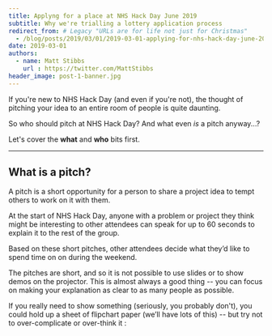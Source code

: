 ```yaml
---
title: Applyng for a place at NHS Hack Day June 2019
subtitle: Why we're trialling a lottery application process
redirect_from: # Legacy "URLs are for life not just for Christmas"
  - /blog/posts/2019/03/01/2019-03-01-applying-for-nhs-hack-day-june-2019
date: 2019-03-01
authors:
  - name: Matt Stibbs
    url : https://twitter.com/MattStibbs
header_image: post-1-banner.jpg
---
```


If you're new to NHS Hack Day (and even if you're not), the thought of pitching your idea to an entire room of people is quite daunting.

So who should pitch at NHS Hack Day? And what even *is* a pitch anyway...?

Let's cover the **what** and **who** bits first.

------

## What is a pitch?

A pitch is a short opportunity for a person to share a project idea to tempt others to work on it with them.

At the start of NHS Hack Day, anyone with a problem or project they think might be interesting to other attendees can speak for up to 60 seconds to explain it to the rest of the group.

Based on these short pitches, other attendees decide what they’d like to spend time on on during the weekend.

The pitches are short, and so it is not possible to use slides or to show demos on the projector. This is almost always a good thing -- you can focus on making your explanation as clear to as many people as possible.

If you really need to show something (seriously, you probably don't), you could hold up a sheet of flipchart paper (we’ll have lots of this) -- but try not to over-complicate or over-think it :
